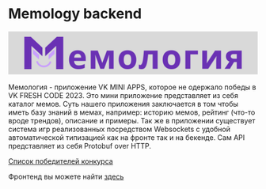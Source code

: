 # Memology backend

<div align='center'>
  <img src="./logo.svg" alt="MEMOLOGY" /> 
</div>

Мемология - приложение VK MINI APPS, которое не одержало победы в VK FRESH CODE 2023. Это мини приложение представляет из себя каталог мемов. Суть нашего приложения заключается в том чтобы иметь базу знаний в мемах, например: историю мемов, рейтинг (что-то вроде трендов), описание и примеры. Так же в приложении существует система игр реализованных посредством Websockets с удобной автоматической типизацией как на фронте так и на бекенде. Сам API представляет из себя Protobuf over HTTP.

[Список победителей конкурса](https://vk.com/wall-166562603_6164)

Фронтенд вы можете найти [здесь](https://github.com/localhostov2/memology)
